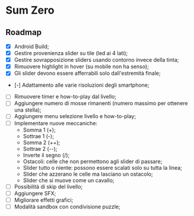 # Sum Zero

## Roadmap

- [x] Android Build;
- [x] Gestire provenienza slider su tile (led ai 4 lati);
- [x] Gestire sovrapposizione sliders usando contorno invece della tinta;
- [x] Rimuovere highlight in hover (su mobile non ha senso);
- [x] Gli slider devono essere afferrabili solo dall'estremità finale;
- [-] Adattamento alle varie risoluzioni degli smartphone;
- [ ] Rimuovere timer e how-to-play dal livello;
- [ ] Aggiungere numero di mosse rimanenti (numero massimo per ottenere una stella);
- [ ] Aggiungere menu selezione livello e how-to-play;
- [ ] Implementare nuove meccaniche:
	- Somma 1 (+);
	- Sottrae 1 (-);
	- Somma 2 (++);
	- Sottrae 2 (--);
	- Inverte il segno (/);
	- Ostacoli: celle che non permettono agli slider di passare;
	- Slider tutto o niente: possono essere scalati solo su tutta la linea;
	- Slider che azzerano le celle ma lasciano un ostacolo;
	- Slider che si muove come un cavallo;
- [ ] Possibilità di skip del livello;
- [ ] Aggiungere SFX;
- [ ] Migliorare effetti grafici;
- [ ] Modalità sandbox con condivisione puzzle;
